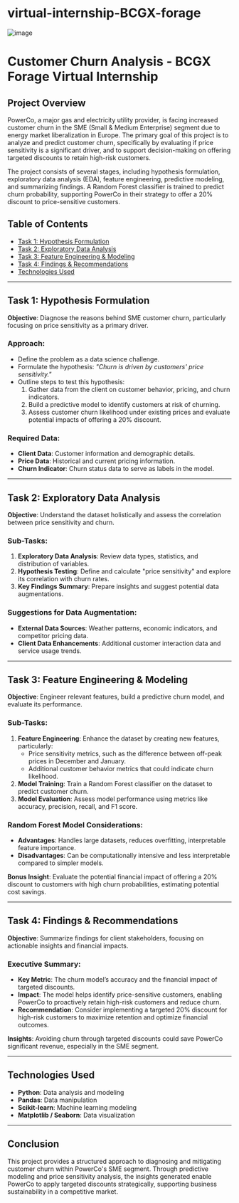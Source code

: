 # virtual-internship-BCGX-forage
![image](https://github.com/user-attachments/assets/34bee57e-4c3a-403d-88a8-20e1c5c94298)
# Customer Churn Analysis - BCGX Forage Virtual Internship

## Project Overview
PowerCo, a major gas and electricity utility provider, is facing increased customer churn in the SME (Small & Medium Enterprise) segment due to energy market liberalization in Europe. The primary goal of this project is to analyze and predict customer churn, specifically by evaluating if price sensitivity is a significant driver, and to support decision-making on offering targeted discounts to retain high-risk customers.

The project consists of several stages, including hypothesis formulation, exploratory data analysis (EDA), feature engineering, predictive modeling, and summarizing findings. A Random Forest classifier is trained to predict churn probability, supporting PowerCo in their strategy to offer a 20% discount to price-sensitive customers.

## Table of Contents
- [Task 1: Hypothesis Formulation](#task-1-hypothesis-formulation)
- [Task 2: Exploratory Data Analysis](#task-2-exploratory-data-analysis)
- [Task 3: Feature Engineering & Modeling](#task-3-feature-engineering--modeling)
- [Task 4: Findings & Recommendations](#task-4-findings--recommendations)
- [Technologies Used](#technologies-used)

---

## Task 1: Hypothesis Formulation
**Objective**: Diagnose the reasons behind SME customer churn, particularly focusing on price sensitivity as a primary driver.

### Approach:
- Define the problem as a data science challenge.
- Formulate the hypothesis: *"Churn is driven by customers' price sensitivity."*
- Outline steps to test this hypothesis:
  1. Gather data from the client on customer behavior, pricing, and churn indicators.
  2. Build a predictive model to identify customers at risk of churning.
  3. Assess customer churn likelihood under existing prices and evaluate potential impacts of offering a 20% discount.

### Required Data:
- **Client Data**: Customer information and demographic details.
- **Price Data**: Historical and current pricing information.
- **Churn Indicator**: Churn status data to serve as labels in the model.

---

## Task 2: Exploratory Data Analysis
**Objective**: Understand the dataset holistically and assess the correlation between price sensitivity and churn.

### Sub-Tasks:
1. **Exploratory Data Analysis**: Review data types, statistics, and distribution of variables.
2. **Hypothesis Testing**: Define and calculate "price sensitivity" and explore its correlation with churn rates.
3. **Key Findings Summary**: Prepare insights and suggest potential data augmentations.

### Suggestions for Data Augmentation:
- **External Data Sources**: Weather patterns, economic indicators, and competitor pricing data.
- **Client Data Enhancements**: Additional customer interaction data and service usage trends.

---

## Task 3: Feature Engineering & Modeling
**Objective**: Engineer relevant features, build a predictive churn model, and evaluate its performance.

### Sub-Tasks:
1. **Feature Engineering**: Enhance the dataset by creating new features, particularly:
   - Price sensitivity metrics, such as the difference between off-peak prices in December and January.
   - Additional customer behavior metrics that could indicate churn likelihood.
2. **Model Training**: Train a Random Forest classifier on the dataset to predict customer churn.
3. **Model Evaluation**: Assess model performance using metrics like accuracy, precision, recall, and F1 score.

### Random Forest Model Considerations:
- **Advantages**: Handles large datasets, reduces overfitting, interpretable feature importance.
- **Disadvantages**: Can be computationally intensive and less interpretable compared to simpler models.

**Bonus Insight**: Evaluate the potential financial impact of offering a 20% discount to customers with high churn probabilities, estimating potential cost savings.

---

## Task 4: Findings & Recommendations
**Objective**: Summarize findings for client stakeholders, focusing on actionable insights and financial impacts.

### Executive Summary:
- **Key Metric**: The churn model’s accuracy and the financial impact of targeted discounts.
- **Impact**: The model helps identify price-sensitive customers, enabling PowerCo to proactively retain high-risk customers and reduce churn.
- **Recommendation**: Consider implementing a targeted 20% discount for high-risk customers to maximize retention and optimize financial outcomes.

**Insights**: Avoiding churn through targeted discounts could save PowerCo significant revenue, especially in the SME segment.

---

## Technologies Used
- **Python**: Data analysis and modeling
- **Pandas**: Data manipulation
- **Scikit-learn**: Machine learning modeling
- **Matplotlib / Seaborn**: Data visualization

---

## Conclusion
This project provides a structured approach to diagnosing and mitigating customer churn within PowerCo's SME segment. Through predictive modeling and price sensitivity analysis, the insights generated enable PowerCo to apply targeted discounts strategically, supporting business sustainability in a competitive market.

